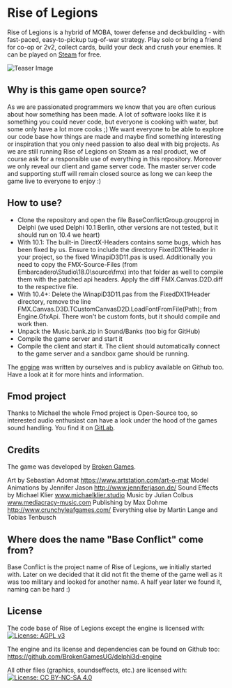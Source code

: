 # Rise of Legions
Rise of Legions is a hybrid of MOBA, tower defense and deckbuilding - with fast-paced, easy-to-pickup tug-of-war strategy. Play solo or bring a friend for co-op or 2v2, collect cards, build your deck and crush your enemies. It can be played on [Steam](https://store.steampowered.com/app/748940/Rise_of_Legions/) for free.

![Teaser Image](https://steamcdn-a.akamaihd.net/steam/apps/748940/ss_bc270313840c4e8567b2c69721f0d9155c0e7013.1920x1080.jpg?t=1602405461)

## Why is this game open source?
As we are passionated programmers we know that you are often curious about how something has been made. A lot of software looks like it is something you could never code, but everyone is cooking with water, but some only have a lot more cooks ;) We want everyone to be able to explore our code base how things are made and maybe find something interesting or inspiration that you only need passion to also deal with big projects. As we are still running Rise of Legions on Steam as a real product, we of course ask for a responsible use of everything in this repository. Moreover we only reveal our client and game server code. The master server code and supporting stuff will remain closed source as long we can keep the game live to everyone to enjoy :)

## How to use?

* Clone the repository and open the file BaseConflictGroup.groupproj in Delphi (we used Delphi 10.1 Berlin, other versions are not tested, but it should run on 10.4 we heart)
* With 10.1: The built-in DirectX-Headers contains some bugs, which has been fixed by us. Ensure to include the directory FixedDX11Header in your project, so the fixed WinapiD3D11.pas is used. Additionally you need to copy the FMX-Source-Files (from Embarcadero\Studio\18.0\source\fmx) into that folder as well to compile them with the patched api headers. Apply the diff FMX.Canvas.D2D.diff to the respective file.
* With 10.4+: Delete the WinapiD3D11.pas from the FixedDX11Header directory, remove the line FMX.Canvas.D3D.TCustomCanvasD2D.LoadFontFromFile(Path); from Engine.GfxApi. There won't be custom fonts, but it should compile and work then.
* Unpack the Music.bank.zip in Sound/Banks (too big for GitHub)
* Compile the game server and start it
* Compile the client and start it. The client should automatically connect to the game server and a sandbox game should be running. 

The [engine](https://github.com/BrokenGamesUG/delphi3d-engine) was written by ourselves and is publicy available on Github too. Have a look at it for more hints and information.

## Fmod project

Thanks to Michael the whole Fmod project is Open-Source too, so interested audio enthusiast can have a look under the hood of the games sound handling. You find it on [GitLab](https://gitlab.com/michaelklier/rise-of-legions).

## Credits

The game was developed by [Broken Games](http://brokengames.de/).

Art by Sebastian Adomat https://www.artstation.com/art-o-mat
Model Animations by Jennifer Jason http://www.jenniferjason.de/
Sound Effects by Michael Klier www.michaelklier.studio
Music by Julian Colbus www.mediacracy-music.com
Publishing by Max Dohme http://www.crunchyleafgames.com/
Everything else by Martin Lange and Tobias Tenbusch


## Where does the name "Base Conflict" come from?
Base Conflict is the project name of Rise of Legions, we initially started with. Later on we decided that it did not fit the theme of the game well as it was too military and looked for another name. A half year later we found it, naming can be hard :)

## License
The code base of Rise of Legions except the engine is licensed with:
[![License: AGPL v3](https://img.shields.io/badge/License-AGPL%20v3-blue.svg)](https://www.gnu.org/licenses/agpl-3.0)

The engine and its license and dependencies can be found on Github too: https://github.com/BrokenGamesUG/delphi3d-engine

All other files (graphics, soundseffects, etc.) are licensed with:
[![License: CC BY-NC-SA 4.0](https://img.shields.io/badge/License-CC%20BY--NC--SA%204.0-lightgrey.svg)](https://creativecommons.org/licenses/by-nc-sa/4.0/)
